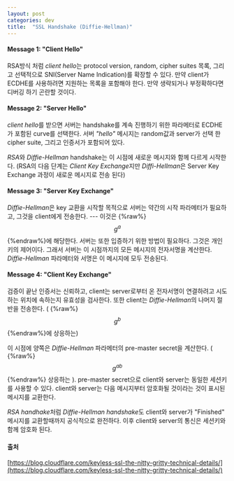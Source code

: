 ```yaml
---
layout: post
categories: dev 
title:  "SSL Handshake (Diffie-Hellman)"
---
```



#### **Message 1: "Client Hello"**
RSA방식 처럼 *client hello*는 protocol version, random, cipher suites 목록, 그리고 선택적으로 SNI(Server Name Indication)를 확장할 수 있다. 만약 client가 ECDHE를 사용하려면 지원하는 목록을 포함해야 한다. 만약 생략되거나 부정확하다면 디버깅 하기 곤란할 것이다.  

#### **Message 2: "Server Hello"**
*client hello*를 받으면 서버는 handshake를 계속 진행하기 위한 파라메터로 ECDHE가 포함된 curve를 선택한다. 서버 *"hello"* 메시지는 random값과 server가 선택 한 cipher suite, 그리고 인증서가 포함되어 있다.  

*RSA*와 *Diffie-Hellman* handshake는 이 시점에 새로운 메시지와 함께 다르게 시작한다. (RSA의 다음 단계는 *Client Key Exchange*지만 *Diffi-Hellman*은 Server Key Exchange 과정이 새로운 메시지로 전송 된다)  


#### **Message 3: "Server Key Exchange"**
*Diffie-Hellman*은 key 교환을 시작할 목적으로 서버는 약간의 시작 파라메터가 필요하고, 그것을 client에게 전송한다. --- 이것은 {%raw%}$$g^a$${%endraw%}에 해당한다. 서버는 또한 입증하기 위한 방법이 필요하다. 그것은 개인키의 제어이다. 그래서 서버는 이 시점까지의 모든 메시지의 전자서명을 계산한다. *Diffie-Hellman* 파라메터와 서명은 이 메시지에 모두 전송된다.  

#### **Message 4: "Client Key Exchange"**
검증이 끝난 인증서는 신뢰하고, client는 server로부터 온 전자서명이 연결하려고 시도하는 위치에 속하는지 유효성을 검사한다. 또한 client는 *Diffie-Hellman*의 나머지 절반을 전송한다. ( {%raw%}$$g^b$${%endraw%}에 상응하는)  

이 시점에 양쪽은 *Diffie-Hellman* 파라메터의 pre-master secret을 계산한다. ( {%raw%}$$g^{ab}$${%endraw%} 상응하는 ). pre-master secret으로 client와 server는 동일한 세션키를 사용할 수 있다. client와 server는 다음 메시지부터 암호화될 것이라는 것이 표시된 메시지를 교환한다.   

*RSA handhake*처럼 *Diffie-Hellman handshake*도 client와 server가 "Finished" 메시지를 교환할때까지 공식적으로 완전하다. 이후 client와 server의 통신은 세션키와 함께 암호화 된다.  


#### **출처**
[https://blog.cloudflare.com/keyless-ssl-the-nitty-gritty-technical-details/](https://blog.cloudflare.com/keyless-ssl-the-nitty-gritty-technical-details/)
